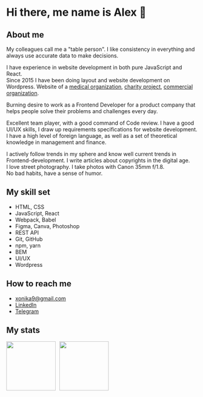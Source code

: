 # Hi there, me name is Alex 👋

## About me

My colleagues call me a "table person". I like consistency in everything and always use accurate data to make decisions.

I have experience in website development in both pure JavaScript and React. \
Since 2015 I have been doing layout and website development on Wordpress. Website of a [medical organization](https://irgpc.ru/), [charity project](https://xn--80abh4ara1ao.xn--p1ai/), [commercial organization](https://timber.krona-baikal.com/).

Burning desire to work as a Frontend Developer for a product company that helps people solve their problems and challenges every day.

Excellent team player, with a good command of Code review. I have a good UI/UX skills, I draw up requirements specifications for website development. \
I have a high level of foreign language, as well as a set of theoretical knowledge in management and finance.

I actively follow trends in my sphere and know well current trends in Frontend-development. I write articles about copyrights in the digital age. \
I love street photography. I take photos with Canon 35mm f/1.8. \
No bad habits, have a sense of humor.

## My skill set

* HTML, CSS
* JavaScript, React
* Webpack, Babel
* Figma, Canva, Photoshop
* REST API
* Git, GitHub
* npm, yarn
* BEM
* UI/UX
* Wordpress

## How to reach me

* xonika9@gmail.com
* [LinkedIn](https://www.linkedin.com/in/alex-beltyukov/)
* [Telegram](https://t.me/xonika9)

## My stats

<div>
<a href="https://github-readme-stats.vercel.app/api?username=xonika9&show_icons=true&theme=transparent">
  <img  align="left" height="130" style="margin-right: 10px" src="https://github-readme-stats.vercel.app/api?username=xonika9&show_icons=true&bg_color=00000000" />
</a>
<a href="https://github-readme-stats.vercel.app/api/top-langs/?username=xonika9&layout=compact">
  <img align="left" height="130" src="https://github-readme-stats.vercel.app/api/top-langs/?username=xonika9&layout=compact" />
</a>
</div>
